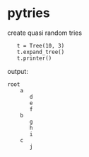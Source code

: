 pytries
=======

create quasi random tries

       t = Tree(10, 3)
       t.expand_tree()
       t.printer()

output:

    root
        a
           d
           e
           f
        b
           g
           h
           i
        c
           j

